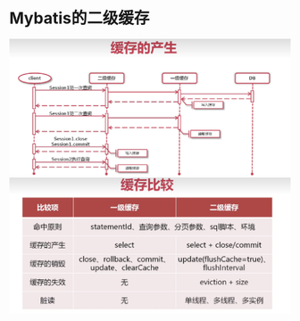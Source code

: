 # Mybatis的二级缓存
![](_v_images/20230716152914237_7843.png)
![](_v_images/20230716221750800_16572.png)

